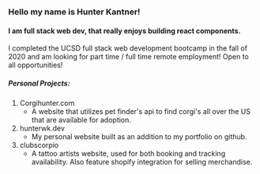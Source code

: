 ### Hello my name is Hunter Kantner!
#### I am full stack web dev, that really enjoys building react components.
I completed the UCSD full stack web development bootcamp in the fall of 2020 and am looking for part time / full time remote employment!
Open to all opportunities! 

##### Personal Projects:
1. Corgihunter.com
    * A website that utilizes pet finder's api to find corgi's all over the US that are available for adoption.
1. hunterwk.dev
    * My personal website built as an addition to my portfolio on github.
1. clubscorpio
    * A tattoo artists website, used for both booking and tracking availability. Also feature shopify integration for selling merchandise.
